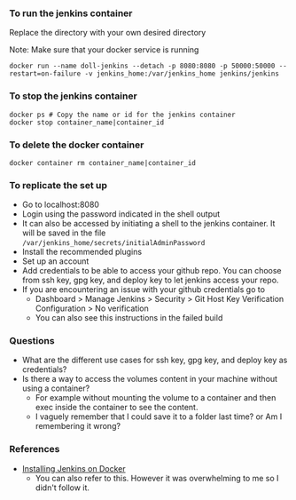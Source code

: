 ### To run the jenkins container

Replace the directory with your own desired directory

Note: Make sure that your docker service is running
```
docker run --name doll-jenkins --detach -p 8080:8080 -p 50000:50000 --restart=on-failure -v jenkins_home:/var/jenkins_home jenkins/jenkins 
```

### To stop the jenkins container

```
docker ps # Copy the name or id for the jenkins container
docker stop container_name|container_id
```

### To delete the docker container
```
docker container rm container_name|container_id
```

### To replicate the set up
- Go to localhost:8080 
- Login using the password indicated in the shell output
- It can also be accessed by initiating a shell to the jenkins container. It will be saved in the file `/var/jenkins_home/secrets/initialAdminPassword`
- Install the recommended plugins
- Set up an account
- Add credentials to be able to access your github repo. You can choose from ssh key, gpg key, and deploy key to let jenkins access your repo.
- If you are encountering an issue with your github credentials go to 
  - Dashboard > Manage Jenkins > Security > Git Host Key Verification Configuration > No verification
  - You can also see this instructions in the failed build

### Questions
- What are the different use cases for ssh key, gpg key, and deploy key as credentials?
- Is there a way to access the volumes content in your machine without using a container?
  - For example without mounting the volume to a container and then exec inside the container to see the content.
  - I vaguely remember that I could save it to a folder last time? or Am I remembering 
it wrong?

### References
- [Installing Jenkins on Docker](https://www.jenkins.io/doc/book/installing/docker/)
  - You can also refer to this. However it was overwhelming to me so I didn't follow it.